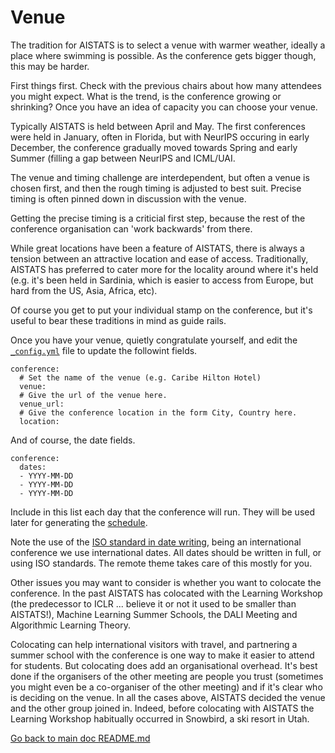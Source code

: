 # Venue

The tradition for AISTATS is to select a venue with warmer weather, ideally a place where swimming is possible. As the conference gets bigger though, this may be harder.

First things first. Check with the previous chairs about how many attendees you might expect. What is the trend, is the conference growing or shrinking? Once you have an idea of capacity you can choose your venue. 

Typically AISTATS is held between April and May. The first conferences were held in January, often in Florida, but with NeurIPS occuring in early December, the conference gradually moved towards Spring and early Summer (filling a gap between NeurIPS and ICML/UAI. 

The venue and timing challenge are interdependent, but often a venue is chosen first, and then the rough timing is adjusted to best suit. Precise timing is often pinned down in discussion with the venue.

Getting the precise timing is a criticial first step, because the rest of the conference organisation can 'work backwards' from there. 

While great locations have been a feature of AISTATS, there is always a tension between an attractive location and ease of access. Traditionally, AISTATS has preferred to cater more for the locality around where it's held (e.g. it's been held in Sardinia, which is easier to access from Europe, but hard from the US, Asia, Africa, etc). 

Of course you get to put your individual stamp on the conference, but it's useful to bear these traditions in mind as guide rails. 

Once you have your venue, quietly congratulate yourself, and edit the [`_config.yml`](../_config.yml) file to update the followint fields.

```
conference:
  # Set the name of the venue (e.g. Caribe Hilton Hotel)  
  venue:
  # Give the url of the venue here.  
  venue_url:
  # Give the conference location in the form City, Country here.
  location: 
```

And of course, the date fields.

```
conference:
  dates:
  - YYYY-MM-DD
  - YYYY-MM-DD
  - YYYY-MM-DD
```
Include in this list each day that the conference will run. They will be used later for generating the [schedule](./schedule.md).

Note the use of the [ISO standard in date writing](https://en.wikipedia.org/wiki/ISO_8601), being an international conference we use international dates. All dates should be written in full, or using ISO standards. The remote theme takes care of this mostly for you. 

Other issues you may want to consider is whether you want to colocate the conference. In the past AISTATS has colocated with the Learning Workshop (the predecessor to ICLR ... believe it or not it used to be smaller than AISTATS!), Machine Learning Summer Schools, the DALI Meeting and Algorithmic Learning Theory.

Colocating can help international visitors with travel, and partnering a summer school with the conference is one way to make it easier to attend for students. But colocating does add an organisational overhead. It's best done if the organisers of the other meeting are people you trust (sometimes you might even be a co-organiser of the other meeting) and if it's clear who is deciding on the venue. In all the cases above, AISTATS decided the venue and the other group joined in. Indeed, before colocating with AISTATS the Learning Workshop habitually occurred in Snowbird, a ski resort in Utah.

[Go back to main doc README.md](./README.md)

